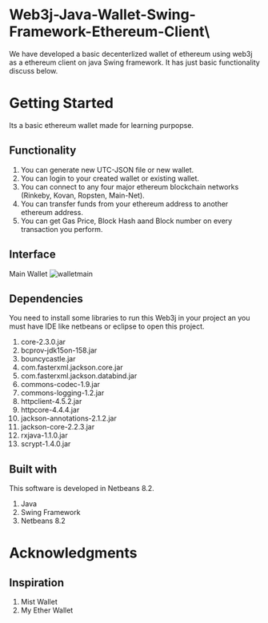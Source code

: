 # Web3j-Java-Wallet-Swing-Framework-Ethereum-Client\

We have developed a basic decenterlized wallet of ethereum using web3j as a ethereum client on java Swing framework. It has just basic functionality discuss below.

# Getting Started
Its a basic ethereum wallet made for learning purpopse.
## Functionality

1. You can generate new UTC-JSON file or new wallet.
2. You can login to your created wallet or existing wallet.
3. You can connect to any four major ethereum blockchain networks (Rinkeby, Kovan, Ropsten, Main-Net).
4. You can transfer funds from your ethereum address to another ethereum address.
5. You can get Gas Price, Block Hash aand Block number on every transaction you perform.

## Interface
Main Wallet
![walletmain](https://user-images.githubusercontent.com/30287193/29768767-f3e61716-8c00-11e7-9fb7-75dee3b39097.PNG)

## Dependencies
You need to install some libraries to run this Web3j in your project an you must have IDE like netbeans or eclipse to open this project.
1.  core-2.3.0.jar
2.  bcprov-jdk15on-158.jar
3.  bouncycastle.jar
4.  com.fasterxml.jackson.core.jar
5.  com.fasterxml.jackson.databind.jar
6.  commons-codec-1.9.jar
7.  commons-logging-1.2.jar
8.  httpclient-4.5.2.jar
9.  httpcore-4.4.4.jar
10. jackson-annotations-2.1.2.jar
11. jackson-core-2.2.3.jar
12. rxjava-1.1.0.jar
13. scrypt-1.4.0.jar

## Built with
This software is developed in Netbeans 8.2.
1. Java
2. Swing Framework
3. Netbeans 8.2

# Acknowledgments
## Inspiration 
1. Mist Wallet
2. My Ether Wallet
